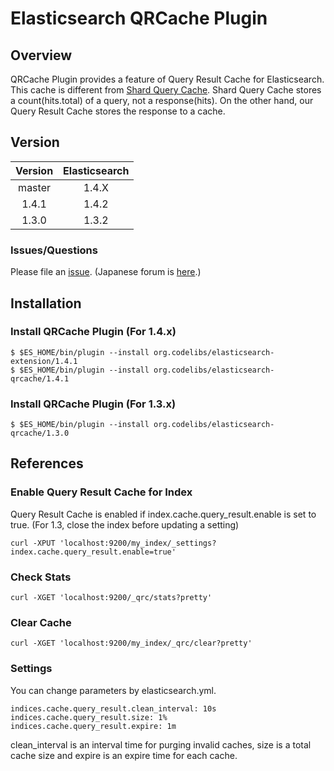 Elasticsearch QRCache Plugin
=======================

## Overview

QRCache Plugin provides a feature of Query Result Cache for Elasticsearch.
This cache is different from [Shard Query Cache](http://www.elasticsearch.org/guide/en/elasticsearch/reference/master/index-modules-shard-query-cache.html).
Shard Query Cache stores a count(hits.total) of a query, not a response(hits).
On the other hand, our Query Result Cache stores the response to a cache.

## Version

| Version   | Elasticsearch |
|:---------:|:-------------:|
| master    | 1.4.X         |
| 1.4.1     | 1.4.2         |
| 1.3.0     | 1.3.2         |

### Issues/Questions

Please file an [issue](https://github.com/codelibs/elasticsearch-qrcache/issues "issue").
(Japanese forum is [here](https://github.com/codelibs/codelibs-ja-forum "here").)

## Installation

### Install QRCache Plugin (For 1.4.x)

    $ $ES_HOME/bin/plugin --install org.codelibs/elasticsearch-extension/1.4.1
    $ $ES_HOME/bin/plugin --install org.codelibs/elasticsearch-qrcache/1.4.1

### Install QRCache Plugin (For 1.3.x)

    $ $ES_HOME/bin/plugin --install org.codelibs/elasticsearch-qrcache/1.3.0

## References

### Enable Query Result Cache for Index

Query Result Cache is enabled if index.cache.query_result.enable is set to true.
(For 1.3, close the index before updating a setting)

    curl -XPUT 'localhost:9200/my_index/_settings?index.cache.query_result.enable=true'

### Check Stats

    curl -XGET 'localhost:9200/_qrc/stats?pretty'

### Clear Cache

    curl -XGET 'localhost:9200/my_index/_qrc/clear?pretty'

### Settings

You can change parameters by elasticsearch.yml.

    indices.cache.query_result.clean_interval: 10s
    indices.cache.query_result.size: 1%
    indices.cache.query_result.expire: 1m

clean_interval is an interval time for purging invalid caches, size is a total cache size and expire is an expire time for each cache.
